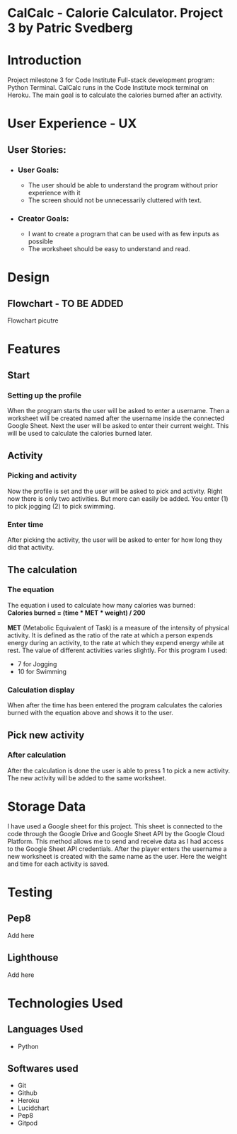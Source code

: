 # CalCalc - Calorie Calculator. Project 3 by Patric Svedberg

# Introduction
Project milestone 3 for Code Institute Full-stack development program: Python Terminal.
CalCalc runs in the Code Institute mock terminal on Heroku. The main goal is to calculate the calories burned after an activity.

# User Experience - UX
## User Stories:
* ### User Goals:
    * The user should be able to understand the program without prior experience with it
    * The screen should not be unnecessarily cluttered with text.

* ### Creator Goals:
    * I want to create a program that can be used with as few inputs as possible
    * The worksheet should be easy to understand and read.

# Design

## Flowchart - TO BE ADDED
Flowchart picutre
# Features
## Start
### Setting up the profile
When the program starts the user will be asked to enter a username. Then a worksheet will be created named after the username inside the connected Google Sheet. Next the user will be asked to enter their current weight. This will be used to calculate the calories burned later.

## Activity
### Picking and activity
Now the profile is set and the user will be asked to pick and activity. Right now there is only two activities. But more can easily be added. You enter (1) to pick jogging (2) to pick swimming.

### Enter time
After picking the activity, the user will be asked to enter for how long they did that activity.

## The calculation
### The equation
The equation i used to calculate how many calories was burned:<br>
<b>Calories burned = (time * MET * weight) / 200</b><br><br>
<b>MET</b> (Metabolic Equivalent of Task) is a measure of the intensity of physical activity. It is defined as the ratio of the rate at which a person expends energy during an activity, to the rate at which they expend energy while at rest. The value of different activities varies slightly. For this program I used:

* 7 for Jogging
* 10 for Swimming

### Calculation display
When after the time has been entered the program calculates the calories burned with the equation above and shows it to the user.

## Pick new activity
### After calculation
After the calculation is done the user is able to press 1 to pick a new activity. The new activity will be added to the same worksheet.

# Storage Data
I have used a Google sheet for this project. This sheet is connected to the code through the Google Drive and Google Sheet API by the Google Cloud Platform. This method allows me to send and receive data as I had access to the Google Sheet API credentials. After the player enters the username a new worksheet is created with the same name as the user. Here the weight and time for each activity is saved.

# Testing
## Pep8
Add here

## Lighthouse
Add here

# Technologies Used
## Languages Used
* Python

## Softwares used
* Git
* Github
* Heroku
* Lucidchart
* Pep8
* Gitpod